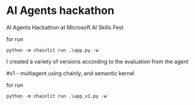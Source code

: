 # AI Agents hackathon
AI Agents Hackathon at Microsoft AI Skills Fest



for run 
```
python -m chainlit run .\app.py -w
```

I created a variety of versions according to the evaluation from the agent

#v1 - multiagent using chainly, and semantic kernel 

for run 
```
python -m chainlit run .\app_v1.py -w
```
